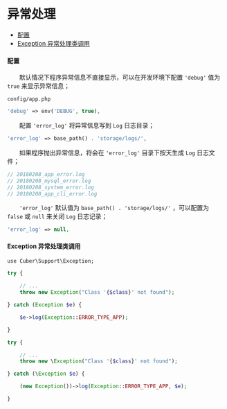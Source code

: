 # 异常处理

- [配置](#config)
- [Exception 异常处理类调用](#exception)

#### <a name="config">配置</a>

　　默认情况下程序异常信息不直接显示，可以在开发环境下配置 `'debug'` 值为 `true` 来显示异常信息；

`config/app.php`

```php
'debug' => env('DEBUG', true),
```

　　配置 `'error_log'` 将异常信息写到 `Log` 日志目录；

```php
'error_log' => base_path() . 'storage/logs/',
```

　　如果程序抛出异常信息，将会在 `'error_log'` 目录下按天生成 `Log` 日志文件；

```php
// 20180208_app_error.log
// 20180208_mysql_error.log
// 20180208_system_error.log
// 20180208_app_cli_error.log
```

　　`'error_log'` 默认值为 `base_path() . 'storage/logs/'` ，可以配置为 `false` 或 `null` 来关闭 `Log` 日志记录；

```php
'error_log' => null,
```


#### <a name="exception">Exception 异常处理类调用</a>

`use Cuber\Support\Exception;`

```php
try {

    // ...
    throw new Exception("Class '{$class}' not found");

} catch (Exception $e) {

    $e->log(Exception::ERROR_TYPE_APP);

}
```

```php
try {

    // ...
    throw new \Exception("Class '{$class}' not found");

} catch (\Exception $e) {

    (new Exception())->log(Exception::ERROR_TYPE_APP, $e);

}
```
